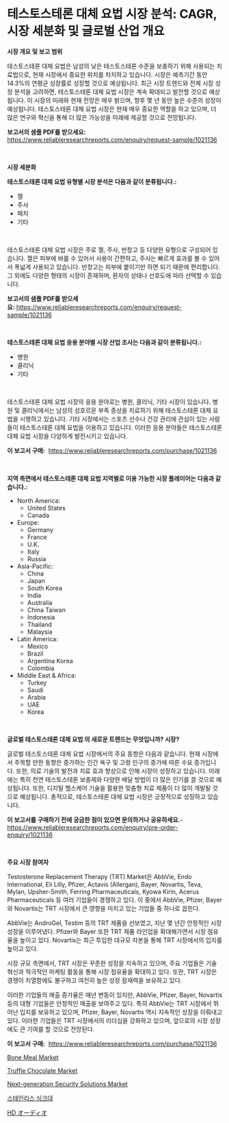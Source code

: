 <p><h1>테스토스테론 대체 요법 시장 분석: CAGR, 시장 세분화 및 글로벌 산업 개요</h1></p><p><strong>시장 개요 및 보고 범위</strong></p>
<p><p>테스토스테론 대체 요법은 남성의 낮은 테스토스테론 수준을 보충하기 위해 사용되는 치료법으로, 현재 시장에서 중요한 위치를 차지하고 있습니다. 시장은 예측기간 동안 14.3%의 연평균 성장률로 성장할 것으로 예상됩니다. 최근 시장 트렌드와 전체 시장 성장 분석을 고려하면, 테스토스테론 대체 요법 시장은 계속 확대되고 발전할 것으로 예상됩니다. 이 시장의 미래와 현재 전망은 매우 밝으며, 향후 몇 년 동안 높은 수준의 성장이 예상됩니다. 테스토스테론 대체 요법 시장은 현재 매우 중요한 역할을 하고 있으며, 더 많은 연구와 혁신을 통해 더 많은 가능성을 미래에 제공할 것으로 전망됩니다.</p></p>
<p><strong>보고서의 샘플 PDF를 받으세요:</strong> <a href="https://www.reliableresearchreports.com/enquiry/request-sample/1021136">https://www.reliableresearchreports.com/enquiry/request-sample/1021136</a></p>
<p>&nbsp;</p>
<p><strong>시장 세분화</strong></p>
<p><strong>테스토스테론 대체 요법 유형별 시장 분석은 다음과 같이 분류됩니다.:</strong></p>
<p><ul><li>젤</li><li>주사</li><li>패치</li><li>기타</li></ul></p>
<p>&nbsp;</p>
<p><p>테스토스테론 대체 요법 시장은 주로 젤, 주사, 반창고 등 다양한 유형으로 구성되어 있습니다. 젤은 피부에 바를 수 있어서 사용이 간편하고, 주사는 빠르게 효과를 볼 수 있어서 폭넓게 사용되고 있습니다. 반창고는 피부에 붙이기만 하면 되기 때문에 편리합니다. 그 외에도 다양한 형태의 시장이 존재하며, 환자의 상태나 선호도에 따라 선택할 수 있습니다.</p></p>
<p><strong>보고서의 샘플 PDF를 받으세요:</strong>&nbsp;<a href="https://www.reliableresearchreports.com/enquiry/request-sample/1021136">https://www.reliableresearchreports.com/enquiry/request-sample/1021136</a></p>
<p>&nbsp;</p>
<p><strong> 테스토스테론 대체 요법 응용 분야별 시장 산업 조사는 다음과 같이 분류됩니다.:</strong></p>
<p><ul><li>병원</li><li>클리닉</li><li>기타</li></ul></p>
<p>&nbsp;</p>
<p><p>테스토스테론 대체 요법 시장의 응용 분야로는 병원, 클리닉, 기타 시장이 있습니다. 병원 및 클리닉에서는 남성의 성호르몬 부족 증상을 치료하기 위해 테스토스테론 대체 요법을 시행하고 있습니다. 기타 시장에서는 스포츠 선수나 건강 관리에 관심이 있는 사람들이 테스토스테론 대체 요법을 이용하고 있습니다. 이러한 응용 분야들은 테스토스테론 대체 요법 시장을 다양하게 발전시키고 있습니다.</p></p>
<p><strong>이 보고서 구매:</strong>&nbsp; <a href="https://www.reliableresearchreports.com/purchase/1021136">https://www.reliableresearchreports.com/purchase/1021136</a></p>
<p>&nbsp;</p>
<p><strong>지역 측면에서 테스토스테론 대체 요법 지역별로 이용 가능한 시장 플레이어는 다음과 같습니다.:</strong></p>
<p><ul>
    <li>
        North America:
        <ul>
            <li>United States</li>
            <li>Canada</li>
        </ul>
    </li>
    <li>
        Europe:
        <ul>
            <li>Germany</li>
            <li>France</li>
            <li>U.K.</li>
            <li>Italy</li>
            <li>Russia</li>
        </ul>
    </li>
    <li>
        Asia-Pacific:
        <ul>
            <li>China</li>
            <li>Japan</li>
            <li>South Korea</li>
            <li>India</li>
            <li>Australia</li>
            <li>China Taiwan</li>
            <li>Indonesia</li>
            <li>Thailand</li>
            <li>Malaysia</li>
        </ul>
    </li>
    <li>
        Latin America:
        <ul>
            <li>Mexico</li>
            <li>Brazil</li>
            <li>Argentina Korea</li>
            <li>Colombia</li>
        </ul>
    </li>
    <li>
        Middle East & Africa:
        <ul>
            <li>Turkey</li>
            <li>Saudi</li>
            <li>Arabia</li>
            <li>UAE</li>
            <li>Korea</li>
        </ul>
    </li>
    </ul></p>
<p>&nbsp;</p>
<p><strong>글로벌 테스토스테론 대체 요법 의 새로운 트렌드는 무엇입니까? 시장?</strong></p>
<p><p>글로벌 테스토스테론 대체 요법 시장에서의 주요 동향은 다음과 같습니다. 현재 시장에서 주목할 만한 동향은 증가하는 인간 욕구 및 고령 인구의 증가에 따른 수요 증가입니다. 또한, 의료 기술의 발전과 치료 효과 향상으로 인해 시장이 성장하고 있습니다. 미래에는 특히 천연 테스토스테론 보충제와 다양한 배달 방법이 더 많은 인기를 끌 것으로 예상됩니다. 또한, 디지털 헬스케어 기술을 활용한 맞춤형 치료 제품이 더 많이 개발될 것으로 예상됩니다. 총적으로, 테스토스테론 대체 요법 시장은 긍정적으로 성장하고 있습니다.</p></p>
<p><strong>이 보고서를 구매하기 전에 궁금한 점이 있으면 문의하거나 공유하세요.</strong>- <a href="https://www.reliableresearchreports.com/enquiry/pre-order-enquiry/1021136">https://www.reliableresearchreports.com/enquiry/pre-order-enquiry/1021136</a></p>
<p>&nbsp;</p>
<p><strong>주요 시장 참여자</strong></p>
<p><p>Testosterone Replacement Therapy (TRT) Market은 AbbVie, Endo International, Eli Lilly, Pfizer, Actavis (Allergan), Bayer, Novartis, Teva, Mylan, Upsher-Smith, Ferring Pharmaceuticals, Kyowa Kirin, Acerus Pharmaceuticals 등 여러 기업들이 경쟁하고 있다. 이 중에서 AbbVie, Pfizer, Bayer와 Novartis는 TRT 시장에서 큰 영향을 미치고 있는 기업들 중 하나로 꼽힌다. </p><p>AbbVie는 AndroGel, Testim 등의 TRT 제품을 선보였고, 지난 몇 년간 안정적인 시장 성장을 이루어냈다. Pfizer와 Bayer 또한 TRT 제품 라인업을 확대해가면서 시장 점유율을 높이고 있다. Novartis는 최근 투입한 대규모 자본을 통해 TRT 시장에서의 입지를 높이고 있다. </p><p>시장 규모 측면에서, TRT 시장은 꾸준한 성장을 지속하고 있으며, 주요 기업들은 기술 혁신과 적극적인 마케팅 활동을 통해 시장 점유율을 확대하고 있다. 또한, TRT 시장은 경쟁이 치열함에도 불구하고 여전히 높은 성장 잠재력을 보유하고 있다.</p><p>이러한 기업들의 매출 증가율은 매년 변동이 있지만, AbbVie, Pfizer, Bayer, Novartis 등의 대형 기업들은 안정적인 매출을 보여주고 있다. 특히 AbbVie는 TRT 시장에서 뛰어난 입지를 보유하고 있으며, Pfizer, Bayer, Novartis 역시 지속적인 성장을 이뤄내고 있다. 이러한 기업들은 TRT 시장에서의 리더십을 강화하고 있으며, 앞으로의 시장 성장에도 큰 기여를 할 것으로 전망된다.</p></p>
<p><strong>이 보고서 구매:</strong>&nbsp;&nbsp;<a href="https://www.reliableresearchreports.com/purchase/1021136">https://www.reliableresearchreports.com/purchase/1021136</a></p>
<p><p><a href="https://github.com/castoriffic/Market-Research-Report-List-3/blob/main/bone-meal-market.md">Bone Meal Market</a></p><p><a href="https://view.publitas.com/reportprime-1/insights-into-truffle-chocolate-market-size-analysing-market-share-trends-and-growth-from-2024-to-2031/">Truffle Chocolate Market</a></p><p><a href="https://issuu.com/reportprime-2/docs/next-generation-security-solutions-market-size-203">Next-generation Security Solutions Market</a></p><p><a href="https://github.com/nuekbpymrrz5/Market-Research-Report-List-1/blob/main/5080965190407.md">스테인리스 싱크대</a></p><p><a href="https://github.com/jkjreqjscoxx7/Market-Research-Report-List-1/blob/main/3459850190622.md">HD オーディオ</a></p></p>
